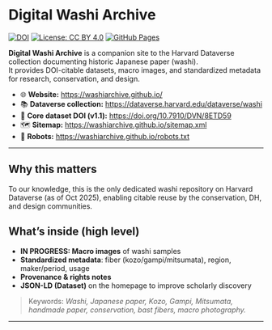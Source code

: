 # Digital Washi Archive

[![DOI](https://img.shields.io/badge/DOI-10.7910%2FDVN%2F8ETD59-1a73e8)](https://doi.org/10.7910/DVN/8ETD59)
[![License: CC BY 4.0](https://img.shields.io/badge/License-CC%20BY%204.0-4caf50.svg)](https://creativecommons.org/licenses/by/4.0/)
[![GitHub Pages](https://img.shields.io/badge/Hosted-GitHub%20Pages-000000.svg)](https://washiarchive.github.io/)

**Digital Washi Archive** is a companion site to the Harvard Dataverse collection documenting historic Japanese paper (washi).  
It provides DOI-citable datasets, macro images, and standardized metadata for research, conservation, and design.

- 🌐 **Website:** https://washiarchive.github.io/
- 📚 **Dataverse collection:** https://dataverse.harvard.edu/dataverse/washi
- 🧭 **Core dataset DOI (v1.1):** https://doi.org/10.7910/DVN/8ETD59
- 🗺️ **Sitemap:** https://washiarchive.github.io/sitemap.xml  
- 🤖 **Robots:** https://washiarchive.github.io/robots.txt

---

## Why this matters

To our knowledge, this is the only dedicated washi repository on Harvard Dataverse (as of Oct 2025), enabling citable reuse by the conservation, DH, and design communities.

## What’s inside (high level)

- **IN PROGRESS: Macro images** of washi samples
- **Standardized metadata**: fiber (kozo/gampi/mitsumata), region, maker/period, usage
- **Provenance & rights notes**
- **JSON-LD (Dataset)** on the homepage to improve scholarly discovery

> Keywords: *Washi, Japanese paper, Kozo, Gampi, Mitsumata, handmade paper, conservation, bast fibers, macro photography.*

---

